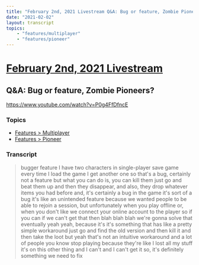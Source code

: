 ```yaml
---
title: "February 2nd, 2021 Livestream Q&A: Bug or feature, Zombie Pioneers?"
date: "2021-02-02"
layout: transcript
topics:
    - "features/multiplayer"
    - "features/pioneer"
---
```

# [February 2nd, 2021 Livestream](../2021-02-02.md)
## Q&A: Bug or feature, Zombie Pioneers?
https://www.youtube.com/watch?v=P0g4FfDfncE

### Topics
* [Features > Multiplayer](../topics/features/multiplayer.md)
* [Features > Pioneer](../topics/features/pioneer.md)

### Transcript

> bugger feature I have two characters in single-player save game every time I load the game I get another one so that's a bug, certainly not a feature but what you can do is, you can kill them just go and beat them up and then they disappear, and also, they drop whatever items you had before and, it's certainly a bug in the game it's sort of a bug it's like an unintended feature because we wanted people to be able to rejoin a session, but unfortunately when you play offline or, when you don't like we connect your online account to the player so if you can if we can't get that then blah blah blah we're gonna solve that eventually yeah yeah, because it's it's something that has like a pretty simple workaround just go and find the old version and then kill it and then take the loot but yeah that's not an intuitive workaround and a lot of people you know stop playing because they're like I lost all my stuff it's on this other thing and I can't and I can't get it so, it's definitely something we need to fix

